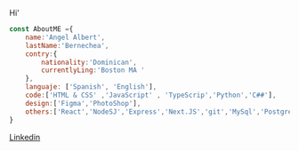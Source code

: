 
Hi' 

```javascript
const AboutME ={
	name:'Angel Albert',
	lastName:'Bernechea',
	contry:{
		nationality:'Dominican',
		currentlyLing:'Boston MA '
	},
	languaje: ['Spanish', 'English'],
	code:['HTML & CSS' ,'JavaScript' , 'TypeScrip','Python','C##'],
	design:['Figma','PhotoShop'],
	others:['React','NodeSJ','Express','Next.JS','git','MySql','PostgreSql']
}


```
[Linkedin](https://www.linkedin.com/in/angel-bernechea)
<!---
54albert54/54albert54 is a ✨ special ✨ repository because its `README.md` (this file) appears on your GitHub profile.
You can click the Preview link to take a look at your changes.
--->
